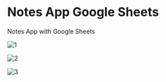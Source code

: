 # Notes App Google Sheets

Notes App with Google Sheets

![1](https://github.com/BilalSevinc16/Notes_App_Google_Sheets/assets/146417248/18dba90b-3ead-48e5-a114-109fd8c373d9)

![2](https://github.com/BilalSevinc16/Notes_App_Google_Sheets/assets/146417248/2aa1b135-fa5b-483a-86ba-eceef635a371)

![3](https://github.com/BilalSevinc16/Notes_App_Google_Sheets/assets/146417248/6b331dd5-5011-465c-9b65-5f22f8d278f0)
